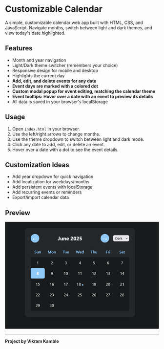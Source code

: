 # Customizable Calendar

A simple, customizable calendar web app built with HTML, CSS, and JavaScript. Navigate months, switch between light and dark themes, and view today's date highlighted.

## Features
- Month and year navigation
- Light/Dark theme switcher (remembers your choice)
- Responsive design for mobile and desktop
- Highlights the current day
- **Add, edit, and delete events for any date**
- **Event days are marked with a colored dot**
- **Custom modal popup for event editing, matching the calendar theme**
- **Event tooltips: Hover over a date with an event to preview its details**
- All data is saved in your browser's localStorage

## Usage
1. Open `index.html` in your browser.
2. Use the left/right arrows to change months.
3. Use the theme dropdown to switch between light and dark mode.
4. Click any date to add, edit, or delete an event.
5. Hover over a date with a dot to see the event details.

## Customization Ideas
- Add year dropdown for quick navigation
- Add localization for weekdays/months
- Add persistent events with localStorage
- Add recurring events or reminders
- Export/import calendar data

## Preview
![Calendar Preview](calender.png)

---

**Project by Vikram Kamble**
